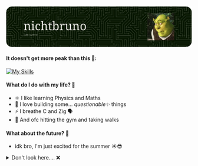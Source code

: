 ![Header](./github-header-image.png)

#### It doesn't get more peak than this 🤫:
[![My Skills](https://skillicons.dev/icons?i=c,zig,lua,r,latex)](https://skillicons.dev)

#### What do I do with my life? 🤔
- ⚛️ I like learning Physics and Maths
- 🔧 I love building some... _questionable✨_ things
- ⚡ I breathe C and Zig 🗣️
- 🌸 And ofc hitting the gym and taking walks

#### What about the future? 🔮
- idk bro, I'm just excited for the summer ☀️😎

<details>
  <summary>Don't look here.... ❌</summary>
  
  ### I use vim btw 🗿
</details>
